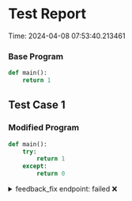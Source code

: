 # Test Report

Time: 2024-04-08 07:53:40.213461

### Base Program

```py
def main():
	return 1
```

## Test Case 1

### Modified Program

```py
def main():
	try:
		return 1
	except:
		return 0
```

<details>
<summary>feedback_fix endpoint: failed ❌</summary>

Request Body: 
```json
{
    "language": "py",
    "reference_solution": "{\"importStatements\": [], \"fncs\": {\"main\": {\"name\": \"main\", \"rettype\": \"*\", \"initloc\": 1, \"endloc\": 0, \"params\": [], \"locexprs\": {\"1\": [{\"val0\": \"$ret\", \"val1\": {\"value\": \"1\", \"line\": 2, \"tokentype\": \"Constant\"}, \"valueArray\": [\"$ret\", {\"value\": \"1\", \"line\": 2}], \"valueList\": [\"$ret\", {\"value\": \"1\", \"line\": 2}]}]}, \"loctrans\": {\"1\": {}}, \"locdescs\": {\"1\": \"around the beginning of function 'main'\"}, \"types\": {}}}}",
    "student_solution": "{\"importStatements\": [], \"fncs\": {\"main\": {\"name\": \"main\", \"rettype\": \"*\", \"initloc\": 1, \"endloc\": 0, \"params\": [], \"locexprs\": {\"1\": [{\"val0\": \"$ret\", \"val1\": {\"value\": \"0\", \"line\": 5, \"tokentype\": \"Constant\"}, \"valueArray\": [\"$ret\", {\"value\": \"0\", \"line\": 5}], \"valueList\": [\"$ret\", {\"value\": \"0\", \"line\": 5}]}]}, \"loctrans\": {\"1\": {}}, \"locdescs\": {\"1\": \"around the beginning of function 'main'\"}, \"types\": {}}}}",
    "function": "main",
    "inputs": "[]",
    "args": "[[], [], [], [], [], [], [], [], [], []]"
}
```

Message: 
```
Feedback fix endpoint failed
```

Actual Output: 
```json
[
    {
        "lineNumber": 5,
        "oldExpr": "0",
        "newExpr": "1",
        "repairStrings": [
            "Wrong assignment. Change return 0 to return 1"
        ]
    }
]
```

</details>

